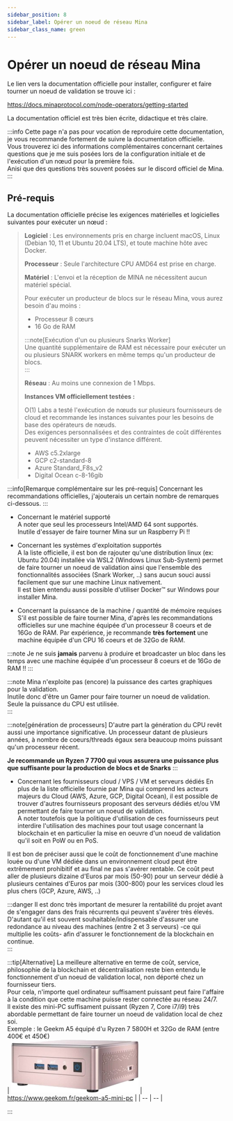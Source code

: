 ```yaml
---
sidebar_position: 8
sidebar_label: Opérer un noeud de réseau Mina
sidebar_class_name: green
---
```

# Opérer un noeud de réseau Mina
Le lien vers la documentation officielle pour installer, configurer et faire tourner un noeud de validation se trouve ici :  

https://docs.minaprotocol.com/node-operators/getting-started  

La documentation officiel est très bien écrite, didactique et très claire.

:::info
Cette page n'a pas pour vocation de reproduire cette documentation, je vous recommande fortement de suivre la documentation officielle.  
Vous trouverez ici des informations complémentaires concernant certaines questions que je me suis posées lors de la configuration initiale et de l'exécution d'un nœud pour la première fois.  
Anisi que des questions très souvent posées sur le discord officiel de Mina.
:::

## Pré-requis
La documentation officielle précise les exigences matérielles et logicielles suivantes pour exécuter un nœud :

> **Logiciel** : Les environnements pris en charge incluent macOS, Linux (Debian 10, 11 et Ubuntu 20.04 LTS), et toute machine hôte avec Docker.  
> 
> **Processeur** : Seule l'architecture CPU AMD64 est prise en charge.  
>  
> **Matériel** : L'envoi et la réception de MINA ne nécessitent aucun matériel spécial.  
>  
> Pour exécuter un producteur de blocs sur le réseau Mina, vous aurez besoin d'au moins :  
> 
>- Processeur 8 cœurs  
>- 16 Go de RAM  
>  
> :::note[Exécution d'un ou plusieurs Snarks Worker]  
> Une quantité supplémentaire de RAM est nécessaire pour exécuter un ou plusieurs SNARK workers en même temps qu'un producteur de blocs.  
> :::
> 
> **Réseau** : Au moins une connexion de 1 Mbps.  
>  
> **Instances VM officiellement testées :**  
> 
> O(1) Labs a testé l'exécution de nœuds sur plusieurs fournisseurs de cloud et recommande les instances suivantes pour les besoins de base des opérateurs de nœuds.  
> Des exigences personnalisées et des contraintes de coût différentes peuvent nécessiter un type d'instance différent.  
> 
>- AWS c5.2xlarge  
>- GCP c2-standard-8  
>- Azure Standard_F8s_v2  
>- Digital Ocean c-8-16gib  

:::info[Remarque complémentaire sur les pré-requis]
Concernant les recommandations officielles, j'ajouterais un certain nombre de remarques ci-dessous.
:::

* Concernant le matériel supporté  
A noter que seul les processeurs Intel/AMD 64 sont supportés.  
Inutile d'essayer de faire tourner Mina sur un Raspberry Pi !!  

* Concernant les systèmes d'exploitation supportés  
A la liste officielle, il est bon de rajouter qu'une distribution linux (ex: Ubuntu 20.04) installée via WSL2 (Windows Linux Sub-System) permet de faire tourner un noeud de validation ainsi que l'ensemble des fonctionnalités associées (Snark Worker, ..) sans aucun souci aussi facilement que sur une machine Linux nativement.  
Il est bien entendu aussi possible d'utiliser Docker™ sur Windows pour installer Mina.  

* Concernant la puissance de la machine / quantité de mémoire requises  
S'il est possible de faire tourner Mina, d'après les recommandations officielles sur une machine équipée d'un processeur 8 coeurs et de 16Go de RAM. Par expérience, je recommande **très fortement** une machine équipée d'un CPU 16 coeurs et de 32Go de RAM.  

:::note
Je ne suis **jamais** parvenu à produire et broadcaster un bloc dans les temps avec une machine équipée d'un processeur 8 coeurs et de 16Go de RAM !!
:::

:::note
Mina n'exploite pas (encore) la puissance des cartes graphiques pour la validation.  
Inutile donc d'être un Gamer pour faire tourner un noeud de validation.  
Seule la puissance du CPU est utilisée.  
:::

:::note[génération de processeurs]
D'autre part la génération du CPU revêt aussi une importance significative. Un processeur datant de plusieurs années, à nombre de coeurs/threads égaux sera beaucoup moins puissant qu'un processeur récent.  

**Je recommande un Ryzen 7 7700 qui vous assurera une puissance plus que suffisante pour la production de blocs et de Snarks**
:::

* Concernant les fournisseurs cloud / VPS / VM et serveurs dédiés
En plus de la liste officielle fournie par Mina qui comprend les acteurs majeurs du Cloud (AWS, Azure, GCP, Digital Ocean), il est possible de trouver d'autres fournisseurs proposant des serveurs dédiés et/ou VM permettant de faire tourner un noeud de validation.  
A noter toutefois que la politique d'utilisation de ces fournisseurs peut interdire l'utilisation des machines pour tout usage concernant la blockchain et en particulier la mise en oeuvre d'un noeud de validation qu'il soit en PoW ou en PoS.  

Il est bon de préciser aussi que le coût de fonctionnement d'une machine louée ou d'une VM dédiée dans un environnement cloud peut être extrêmement prohibitif et au final ne pas s'avérer rentable.
Ce coût peut aller de plusieurs dizaine d'Euros par mois (50-90) pour un serveur dédié à plusieurs centaines d'Euros par mois (300-800) pour les services cloud les plus chers (GCP, Azure, AWS, ..)  

:::danger
Il est donc très important de mesurer la rentabilité du projet avant de s'engager dans des frais récurrents qui peuvent s'avérer très élevés.  
D'autant qu'il est souvent souhaitable/indispensable d'assurer une redondance au niveau des machines (entre 2 et 3 serveurs) -ce qui multiplie les coûts- afin d'assurer le fonctionnement de la blockchain en continue.  
:::

:::tip[Alternative]
La meilleure alternative en terme de coût, service, philosophie de la blockchain et décentralisation reste bien entendu le fonctionnement d'un noeud de validation local, non déporté chez un fournisseur tiers.  
Pour cela, n'importe quel ordinateur suffisament puissant peut faire l'affaire à la condition que cette machine puisse rester connectée au réseau 24/7.  
Il existe des mini-PC suffisament puissant (Ryzen 7, Core i7/i9) très abordable permettant de faire tourner un noeud de validation local de chez soi.  
Exemple : le Geekm A5 équipé d'u Ryzen 7 5800H et 32Go de RAM (entre 400€ et 450€)  
| ![Geekom A5](../assets/geekom_a5.png) | https://www.geekom.fr/geekom-a5-mini-pc |
| -- | -- |

:::